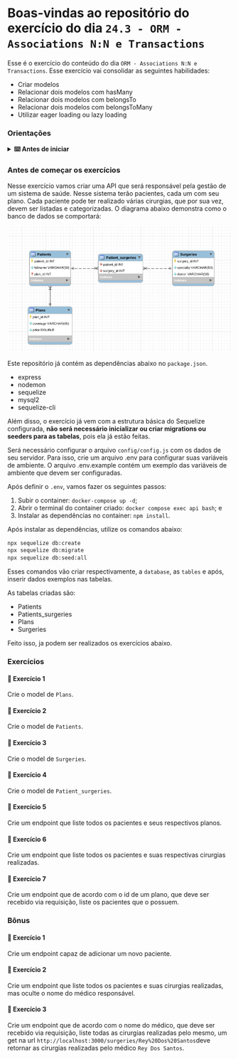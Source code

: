 # Boas-vindas ao repositório do exercício do dia `24.3 - ORM - Associations N:N e Transactions`

Esse é o exercício do conteúdo do dia `ORM - Associations N:N e Transactions`. Esse exercício vai consolidar as seguintes habilidades:

- Criar modelos
- Relacionar dois modelos com hasMany
- Relacionar dois modelos com belongsTo
- Relacionar dois modelos com belongsToMany
- Utilizar eager loading ou lazy loading

### Orientações

<details>
  <summary><strong> ⌨️ Antes de iniciar</strong></summary>

Crie um fork desse projeto e para isso siga esse [tutorial de como realizar um fork](https://guides.github.com/activities/forking/).

Após feito o fork, clone o repositório criado para o seu computador.

Vá para a branch master do seu projeto e execute o comando:

git branch

Mude para a branch sequelize-associations com o comando git checkout -b sequelize-associations. É nessa branch que você realizará a solução para o exercício.

Observe o que deve ser feito nas instruções.

Após a solução dos exercícios, abra um PR no seu repositório forkado e, se quiser, mergeie para a master, sinta-se a vontade!

**Atenção!** Quando for criar o PR você irá se deparar com essa tela:

![PR do exercício](images/example-pr.png)

É necessário realizar uma mudança. Clique no _base repository_ como na imagem abaixo:

![Mudando a base do repositório](images/change-base.png)

Mude para o seu repositório. Seu nome estará na frente do nome dele, por exemplo: `antonio/exercise-sequelize-associations`. Depois desse passo a página deve ficar assim:

![Após mudança](images/after-change.png)

Agora basta criar o PULL REQUEST clicando no botão `Create Pull Request`.

Para cada PR realize esse processo.

</details>

### Antes de começar os exercícios

Nesse exercício vamos criar uma API que será responsável pela gestão de um sistema de saúde. Nesse sistema terão pacientes, cada um com seu plano. Cada paciente pode ter realizado várias cirurgias, que por sua vez, devem ser listadas e categorizadas. O diagrama abaixo demonstra como o banco de dados se comportará:

![Diagrama](images/diagrama3.png)

Este repositório já contém as dependências abaixo no `package.json`.

- express
- nodemon
- sequelize
- mysql2
- sequelize-cli

Além disso, o exercício já vem com a estrutura básica do Sequelize configurada, **não será necessário inicializar ou criar migrations ou seeders para as tabelas**, pois ela já estão feitas.

Será necessário configurar o arquivo `config/config.js` com os dados de seu servidor. Para isso, crie um arquivo .env para configurar suas variáveis de ambiente. O arquivo .env.example contém um exemplo das variáveis de ambiente que devem ser configuradas.

Após definir o `.env`, vamos fazer os seguintes passos:

1. Subir o container: `docker-compose up -d`;
2. Abrir o terminal do container criado: `docker compose exec api bash`; e
3. Instalar as dependências no container: `npm install`.

Após instalar as dependências, utilize os comandos abaixo:

```bash
npx sequelize db:create
npx sequelize db:migrate
npx sequelize db:seed:all
```

Esses comandos vão criar respectivamente, a `database`, as `tables` e após, inserir dados exemplos nas tabelas.

As tabelas criadas são:

- Patients
- Patients_surgeries
- Plans
- Surgeries

Feito isso, ja podem ser realizados os exercícios abaixo.

### Exercícios

#### 🚀 Exercício 1

Crie o model de `Plans`.

#### 🚀 Exercício 2

Crie o model de `Patients`.

#### 🚀 Exercício 3

Crie o model de `Surgeries`.

#### 🚀 Exercício 4

Crie o model de `Patient_surgeries`.

#### 🚀 Exercício 5

Crie um endpoint que liste todos os pacientes e seus respectivos planos.

#### 🚀 Exercício 6

Crie um endpoint que liste todos os pacientes e suas respectivas cirurgias realizadas.

#### 🚀 Exercício 7

Crie um endpoint que de acordo com o id de um plano, que deve ser recebido via requisição, liste os pacientes que o possuem.

### Bônus

#### 🚀 Exercício 1

Crie um endpoint capaz de adicionar um novo paciente.

#### 🚀 Exercício 2

Crie um endpoint que liste todos os pacientes e suas cirurgias realizadas, mas oculte o nome do médico responsável.

#### 🚀 Exercício 3

Crie um endpoint que de acordo com o nome do médico, que deve ser recebido via requisição, liste todas as cirurgias realizadas pelo mesmo, um get na url `http://localhost:3000/surgeries/Rey%20Dos%20Santos`deve retornar as cirurgias realizadas pelo médico `Rey Dos Santos`.

